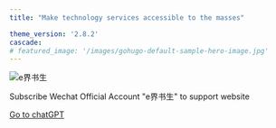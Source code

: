 ```yaml
---
title: "Make technology services accessible to the masses"

theme_version: '2.8.2'
cascade:
# featured_image: '/images/gohugo-default-sample-hero-image.jpg'
---
```

![e界书生](/images/ejieshusheng.jpg)

Subscribe Wechat Official Account "e界书生" to support website

[Go to chatGPT](https://chat.aiyax.com)